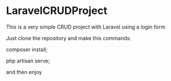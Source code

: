 # LaravelCRUDProject
This is a very simple CRUD project with Laravel using a login form

Just clone the repository and make this commands:

composer install;

php artisan serve;

and then enjoy
